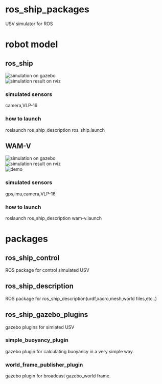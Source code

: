 # ros_ship_packages  
USV simulator for ROS  

# robot model
## ros_ship
![simulation on gazebo](https://github.com/hakuturu583/ros_ship_packages/blob/master/images/gazebo.png)  
![simulation result on rviz](https://github.com/hakuturu583/ros_ship_packages/blob/master/images/rviz.png)  

### simulated sensors
camera,VLP-16

### how to launch
roslaunch ros_ship_description ros_ship.launch

## WAM-V
![simulation on gazebo](https://github.com/hakuturu583/ros_ship_packages/blob/master/images/wam-v_gazebo.png)  
![simulation result on rviz](https://github.com/hakuturu583/ros_ship_packages/blob/master/images/wam-v_rviz.png)  
![demo](https://www.youtube.com/watch?v=tQ_12pDbhCQ&feature=youtu.be)

### simulated sensors
gps,imu,camera,VLP-16

### how to launch
roslaunch ros_ship_description wam-v.launch

# packages
## ros_ship_control  
ROS package for control simulated USV  

## ros_ship_description
ROS package for ros_ship_description(urdf,xacro,mesh,world files,etc..)  

## ros_ship_gazebo_plugins  
gazebo plugins for simlated USV  
### simple_buoyancy_plugin  
gazebo plugin for calculating buoyancy in a very simple way.  
### world_frame_publisher_plugin  
gazebo plugin for broadcast gazebo_world frame.  
